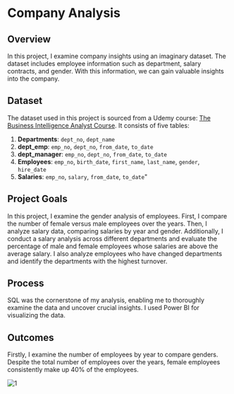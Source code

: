 # Company Analysis

## Overview 

In this project, I examine company insights using an imaginary dataset. The dataset includes employee information such as department, salary contracts, and gender. With this information, we can gain valuable insights into the company.

## Dataset

The dataset used in this project is sourced from a Udemy course: [The Business Intelligence Analyst Course](https://www.udemy.com/course/the-business-intelligence-analyst-course-2018/?couponCode=KEEPLEARNING). It consists of five tables:
1. **Departments**: `dept_no`, `dept_name`
2. **dept_emp**: `emp_no`, `dept_no`, `from_date`, `to_date`
3. **dept_manager**: `emp_no`, `dept_no`, `from_date`, `to_date`
4. **Employees**: `emp_no`, `birth_date`, `first_name`, `last_name`, `gender`, `hire_date`
5. **Salaries**: `emp_no`, `salary`, `from_date`, `to_date`"

## Project Goals

In this project, I examine the gender analysis of employees. First, I compare the number of female versus male employees over the years. Then, I analyze salary data, comparing salaries by year and gender. Additionally, I conduct a salary analysis across different departments and evaluate the percentage of male and female employees whose salaries are above the average salary. I also analyze employees who have changed departments and identify the departments with the highest turnover.

## Process

SQL was the cornerstone of my analysis, enabling me to thoroughly examine the data and uncover crucial insights. I used Power BI for visualizing the data.

## Outcomes

Firstly, I examine the number of employees by year to compare genders. Despite the total number of employees over the years, female employees consistently make up 40% of the employees.

![1](https://github.com/user-attachments/assets/3865d10c-9700-49c0-b7ee-f199b8a70cee)

